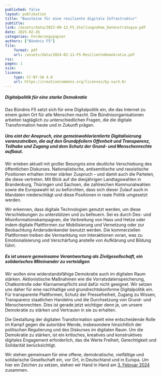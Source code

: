 ```yaml
---
published: false
layout: publikation
title: "Bausteine für eine resiliente digitale Infrastruktur"
subtitle:  
link: /assets/data/2023-09-12_F5_Stellungnahme_Datenstrategie.pdf
date: 2025-02-26
categories: Forderungspapier
authors: ["Bündnis F5"]
file:
    format: pdf
    url: /assets/data/2024-02-11-F5-ResilienteDemokratie.pdf
rss:
pages: 1
size: 
license:
    type: CC-BY-SA 4.0
    url: https://creativecommons.org/licenses/by-sa/4.0/
---
```


##### Digitalpolitik für eine starke Demokratie

Das Bündnis F5 setzt sich für eine Digitalpolitik ein, die das Internet zu einem guten Ort für alle Menschen macht. Die Bündnisorganisationen arbeiten tagtäglich zu unterschiedlichen Fragen, die die digitale Transformation heute und in Zukunft prägen. 

##### Uns eint der Anspruch, eine gemeinwohlorientierte Digitalisierung voranzutreiben, die auf den Grundpfeilern Offenheit und Transparenz, Teilhabe und Zugang und dem Schutz der Grund- und Menschenrechte aufbaut.

Wir erleben aktuell mit großer Besorgnis eine deutliche Verschiebung des öffentlichen Diskurses. Nationalistische, antisemitische und rassistische Positionen erhalten immer stärker Zuspruch – und damit auch die Parteien, die diese vertreten. Mit Blick auf die diesjährigen Landtagswahlen in Brandenburg, Thüringen und Sachsen, die zahlreichen Kommunalwahlen sowie die Europawahl ist zu befürchten, dass sich dieser Zulauf auch in Mandaten niederschlägt und diese Positionen in reale Politik umgesetzt werden.

Wir erkennen, dass digitale Technologien genutzt werden, um diese Verschiebungen zu unterstützen und zu befeuern. Sei es durch Des- und Misinformationskampagnen, die Verbreitung von Hass und Hetze oder indem digitale Plattformen zur Mobilisierung und Vernetzung oder zur Beobachtung Andersdenkender benutzt werden. Die kommerziellen Plattformen treiben die Vermarktung von Interaktionen voran, was zu Emotionalisierung und Verschärfung anstelle von Aufklärung und Bildung führt.

##### Es ist unsere gemeinsame Verantwortung als Zivilgesellschaft, ein solidarisches Miteinander zu verteidigen


Wir wollen eine widerstandsfähige Demokratie auch im digitalen Raum stärken. Aktionistische Maßnahmen wie die Vorratsdatenspeicherung, Chatkontrolle oder Klarnamenpflicht sind dafür nicht geeignet. Wir setzen uns daher für eine nachhaltige und grundrechtskonforme Digitalpolitik ein. Für transparente Plattformen, Schutz der Pressefreiheit, Zugang zu Wissen, Transparenz staatlichen Handelns und die Durchsetzung von Grund- und Menschenrechten. Dies ist gerade jetzt wichtiger denn je, um unsere Demokratie zu stärken und Vertrauen in sie zu erhalten.

Die Gestaltung der digitalen Transformation spielt eine entscheidende Rolle im Kampf gegen die autoritäre Wende, insbesondere hinsichtlich der politischen Regulierung und des Diskurses im digitalen Raum. Um die Demokratie zu stärken, ist ein kritisches, kreatives und konstruktives digitales Engagement erforderlich, das die Werte Freiheit, Gerechtigkeit und Solidarität berücksichtigt.

Wir stehen gemeinsam für eine offene, demokratische, vielfältige und solidarische Gesellschaft ein, vor Ort, in Deutschland und in Europa. Um hier ein Zeichen zu setzen, stehen wir Hand in Hand am [3. Februar 2024](https://gemeinsam-hand-in-hand.org) zusammen.
